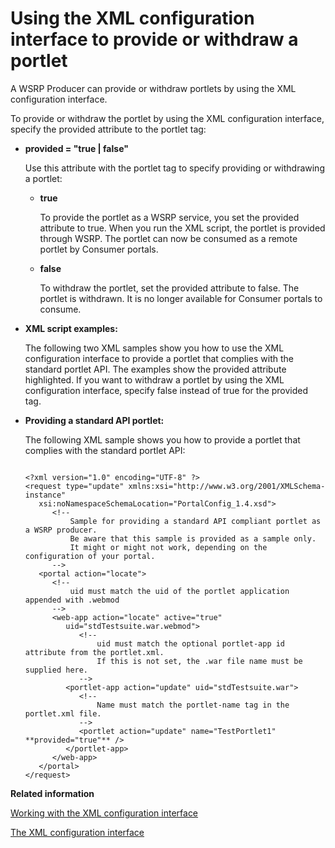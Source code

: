 # Using the XML configuration interface to provide or withdraw a portlet

A WSRP Producer can provide or withdraw portlets by using the XML configuration interface.

To provide or withdraw the portlet by using the XML configuration interface, specify the provided attribute to the portlet tag:

-   **provided = "true \| false"**

    Use this attribute with the portlet tag to specify providing or withdrawing a portlet:

    -   **true**

        To provide the portlet as a WSRP service, you set the provided attribute to true. When you run the XML script, the portlet is provided through WSRP. The portlet can now be consumed as a remote portlet by Consumer portals.

    -   **false**

        To withdraw the portlet, set the provided attribute to false. The portlet is withdrawn. It is no longer available for Consumer portals to consume.


-   **XML script examples:**

    The following two XML samples show you how to use the XML configuration interface to provide a portlet that complies with the standard portlet API. The examples show the provided attribute highlighted. If you want to withdraw a portlet by using the XML configuration interface, specify false instead of true for the provided tag.

-   **Providing a standard API portlet:**

    The following XML sample shows you how to provide a portlet that complies with the standard portlet API:

    ```
    
    <?xml version="1.0" encoding="UTF-8" ?>
    <request type="update" xmlns:xsi="http://www.w3.org/2001/XMLSchema-instance"
       xsi:noNamespaceSchemaLocation="PortalConfig_1.4.xsd">
          <!-- 
              Sample for providing a standard API compliant portlet as a WSRP producer. 
              Be aware that this sample is provided as a sample only.
    		  It might or might not work, depending on the configuration of your portal. 
          --> 
       <portal action="locate">
          <!-- 
              uid must match the uid of the portlet application appended with .webmod 
          --> 
          <web-app action="locate" active="true" 
             uid="stdTestsuite.war.webmod">
                <!-- 
                    uid must match the optional portlet-app id attribute from the portlet.xml. 
                    If this is not set, the .war file name must be supplied here. 
                --> 
             <portlet-app action="update" uid="stdTestsuite.war">
                <!--
                    Name must match the portlet-name tag in the portlet.xml file. 
                --> 
                <portlet action="update" name="TestPortlet1" **provided="true"** /> 
             </portlet-app>
          </web-app>
       </portal>
    </request>
    
    ```



**Related information**  


[Working with the XML configuration interface](../admin-system/adxmltsk.md)

[The XML configuration interface](../admin-system/admxmlai.md)

